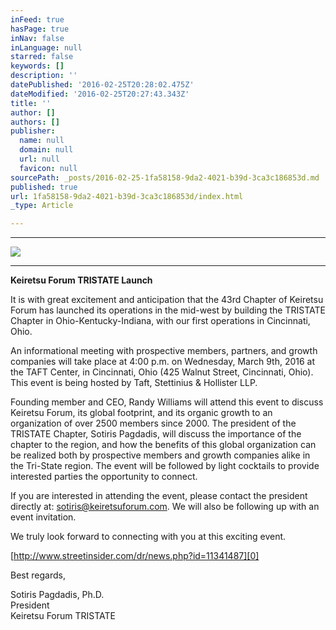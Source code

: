 ```yaml
---
inFeed: true
hasPage: true
inNav: false
inLanguage: null
starred: false
keywords: []
description: ''
datePublished: '2016-02-25T20:28:02.475Z'
dateModified: '2016-02-25T20:27:43.343Z'
title: ''
author: []
authors: []
publisher:
  name: null
  domain: null
  url: null
  favicon: null
sourcePath: _posts/2016-02-25-1fa58158-9da2-4021-b39d-3ca3c186853d.md
published: true
url: 1fa58158-9da2-4021-b39d-3ca3c186853d/index.html
_type: Article

---
```

****
![](https://the-grid-user-content.s3-us-west-2.amazonaws.com/7a983457-7a03-4575-9693-3cf34053abb5.jpg)

****

**Keiretsu Forum TRISTATE
Launch**

It is
with great excitement and anticipation that the 43rd Chapter of Keiretsu Forum has
launched its operations in the mid-west by building the TRISTATE Chapter in
Ohio-Kentucky-Indiana, with our first operations in Cincinnati, Ohio.

An informational meeting with prospective members, partners, and growth companies will take place at 4:00 p.m. on Wednesday, March 9th, 2016 at the TAFT Center, in Cincinnati, Ohio (425 Walnut Street, Cincinnati, Ohio). This event is being hosted by Taft, Stettinius & Hollister LLP.

Founding member and CEO, Randy Williams will attend this event
to discuss Keiretsu Forum, its global footprint, and its organic growth to an
organization of over 2500 members since 2000\.  The president of the
TRISTATE Chapter, Sotiris Pagdadis, will discuss the importance of the chapter
to the region, and how the benefits of this global organization can be realized
both by prospective members and growth companies alike in the Tri-State
region.  The event will be followed by light cocktails to provide
interested parties the opportunity to connect.

If you
are interested in attending the event, please contact the president directly at: sotiris@keiretsuforum.com. We will also be following up with an event invitation. 

We truly look forward to connecting with you at this exciting event. 

[][0]

[http://www.streetinsider.com/dr/news.php?id=11341487][0]

Best regards, 

Sotiris Pagdadis, Ph.D.  
President  
Keiretsu Forum TRISTATE



[0]: http://www.streetinsider.com/dr/news.php?id=11341487